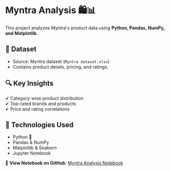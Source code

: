 # Myntra Analysis 🛍️📊  

This project analyzes Myntra's product data using **Python, Pandas, NumPy, and Matplotlib**.  

## 📂 Dataset  
- Source: Myntra dataset (`Myntra dataset.xlsx`)  
- Contains product details, pricing, and ratings.  

## 🔍 Key Insights  
✔ Category-wise product distribution  
✔ Top-rated brands and products  
✔ Price and rating correlations  

## 📌 Technologies Used  
- Python 🐍  
- Pandas & NumPy  
- Matplotlib & Seaborn  
- Jupyter Notebook  


🔗 **View Notebook on GitHub**: [Myntra Analysis Notebook](https://github.com/Tkhatra/Myntra-Analysis/blob/main/Myntra%20Analysis-checkpoint.ipynb)  

